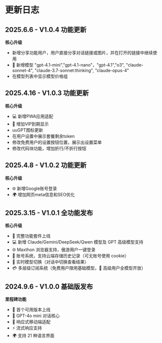 # 更新日志
## 2025.6.6 - V1.0.4 功能更新
**核心升级**
- 新增分享功能用户，用户直接分享对话链接或图片，并在打开的链接中继续使用
- 🌟 新增模型 "gpt-4.1-mini","gpt-4.1-nano"，"gpt-4.1","o3", "claude-sonnet-4", "claude-3.7-sonnet:thinking", "claude-opus-4"
- 在模型列表中显示模型价格组

## 2025.4.16 - V1.0.3 功能更新
**核心升级**
- 💻 新增PWA应用适配
- 🔐 增加VIP到期显示
- uuGPT图标更新
- 在用户设置中展示套餐剩余token
- 修改免费用户的设置按钮位置，展示出设置菜单
- 修改代码块功能，增加折行/不折行按钮

## 2025.4.8 - V1.0.2 功能更新
**核心升级**
- 🌐 新增Google账号登录
- 🌍 增加网页meta信息和SEO优化

## 2025.3.15 - V1.0.1 全功能发布
**核心升级**
- 🌟 完整功能套件上线
- 💻 新增 Claude/Gemini/DeepSeek/Qwen 模型及 GPT 高级模型支持
- 🌐 Maxthon 浏览器支持，傲游用户一键登录
- 🔐 账号系统，支持云端存储历史记录（可无账号使用 cookie）
- 🔄 实时模型切换（对话中切换查看结果）
- 💳 多层级订阅系统（免费用户限用基础模型，🎁 高级用户全模型开放）

## 2024.9.6 - V1.0.0 基础版发布
**里程碑功能**
- 🚢 首个可用版本上线
- 💬 GPT-4o mini 对话核心
- 📱 响应式移动端适配
- ⚡ 流式响应支持
- 🌍 支持 21 种语言界面
